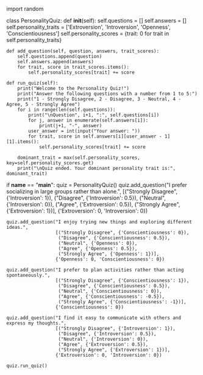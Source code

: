 import random

class PersonalityQuiz:
    def __init__(self):
        self.questions = []
        self.answers = []
        self.personality_traits = ['Extroversion', 'Introversion', 'Openness', 'Conscientiousness']
        self.personality_scores = {trait: 0 for trait in self.personality_traits}

    def add_question(self, question, answers, trait_scores):
        self.questions.append(question)
        self.answers.append(answers)
        for trait, score in trait_scores.items():
            self.personality_scores[trait] += score

    def run_quiz(self):
        print("Welcome to the Personality Quiz!")
        print("Answer the following questions with a number from 1 to 5:")
        print("1 - Strongly Disagree, 2 - Disagree, 3 - Neutral, 4 - Agree, 5 - Strongly Agree")
        for i in range(len(self.questions)):
            print("\nQuestion", i+1, ":", self.questions[i])
            for j, answer in enumerate(self.answers[i]):
                print(j+1, "-", answer)
            user_answer = int(input("Your answer: "))
            for trait, score in self.answers[i][user_answer - 1][1].items():
                self.personality_scores[trait] += score

        dominant_trait = max(self.personality_scores, key=self.personality_scores.get)
        print("\nQuiz ended. Your dominant personality trait is:", dominant_trait)

if __name__ == "__main__":
    quiz = PersonalityQuiz()
    quiz.add_question("I prefer socializing in large groups rather than alone.", 
                      [("Strongly Disagree", {'Introversion': 1}),
                       ("Disagree", {'Introversion': 0.5}),
                       ("Neutral", {'Introversion': 0}),
                       ("Agree", {'Extroversion': 0.5}),
                       ("Strongly Agree", {'Extroversion': 1})],
                      {'Extroversion': 0, 'Introversion': 0})
    
    quiz.add_question("I enjoy trying new things and exploring different ideas.", 
                      [("Strongly Disagree", {'Conscientiousness': 0}),
                       ("Disagree", {'Conscientiousness': 0.5}),
                       ("Neutral", {'Openness': 0}),
                       ("Agree", {'Openness': 0.5}),
                       ("Strongly Agree", {'Openness': 1})],
                      {'Openness': 0, 'Conscientiousness': 0})
    
    quiz.add_question("I prefer to plan activities rather than acting spontaneously.", 
                      [("Strongly Disagree", {'Conscientiousness': 1}),
                       ("Disagree", {'Conscientiousness': 0.5}),
                       ("Neutral", {'Conscientiousness': 0}),
                       ("Agree", {'Conscientiousness': -0.5}),
                       ("Strongly Agree", {'Conscientiousness': -1})],
                      {'Conscientiousness': 0})
    
    quiz.add_question("I find it easy to communicate with others and express my thoughts.", 
                      [("Strongly Disagree", {'Introversion': 1}),
                       ("Disagree", {'Introversion': 0.5}),
                       ("Neutral", {'Introversion': 0}),
                       ("Agree", {'Extroversion': 0.5}),
                       ("Strongly Agree", {'Extroversion': 1})],
                      {'Extroversion': 0, 'Introversion': 0})

    quiz.run_quiz()



